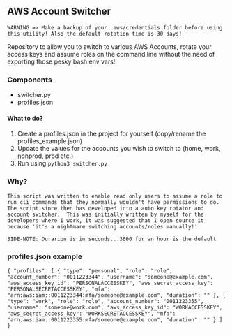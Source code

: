 ## AWS Account Switcher

`WARNING => Make a backup of your .aws/credentials folder before using this utility!
 Also the default rotation time is 30 days!`

Repository to allow you to switch to various AWS Accounts, rotate your access keys and assume roles on the command line without the need of exporting those pesky bash env vars!

### Components
* switcher.py
* profiles.json

#### What to do? 
1. Create a profiles.json in the project for yourself (copy/rename the profiles_example.json)
2. Update the values for the accounts you wish to switch to (home, work, nonprod, prod etc.)
3. Run using `python3 switcher.py`

### Why?
`This script was written to enable read only users to assume a role to run cli commands that they normally wouldn't
 have permissions to do. 
 The script since then has developed into a auto key rotator and account switcher. 
 This was initially written by myself for the developers where I work, it was suggested that I open source it because
  'it's a nightmare switching accounts/roles manually!'. 
 `
 
`SIDE-NOTE: Durarion is in seconds...3600 for an hour is the default`

### profiles.json example
`
{
  "profiles": [
    {
      "type": "personal",
      "role": "role",
      "account_number": "0011223344",
      "username": "someone@example.com",
      "aws_access_key_id": "PERSONALACCESSKEY",
      "aws_secret_access_key": "PERSONALSECRETACCESSKEY",
      "mfa": "arn:aws:iam::0011223344:mfa/someone@example.com",
      "duration": ""
    },
    {
      "type": "work",
      "role": "role",
      "account_number": "0011223355",
      "username": "someone@work.com",
      "aws_access_key_id": "WORKACCESSKEY",
      "aws_secret_access_key": "WORKSECRETACCESSKEY",
      "mfa": "arn:aws:iam::0011223355:mfa/someone@example.com",
      "duration": ""
    }
  ]
}
`
